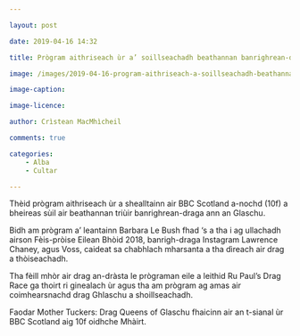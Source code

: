 ```yaml
---

layout: post

date: 2019-04-16 14:32

title: Prògram aithriseach ùr a’ soillseachadh beathannan banrighrean-draga Ghlaschu

image: /images/2019-04-16-program-aithriseach-a-soillseachadh-beathannan-banrighrean-draga-ghlaschu.jpg

image-caption:

image-licence:

author: Crìstean MacMhìcheil

comments: true

categories:
    - Alba
    - Cultar

---
```


Thèid prògram aithriseach ùr a shealltainn air BBC Scotland a-nochd (10f) a bheireas sùil air beathannan triùir banrighrean-draga ann an Glaschu.

<!--more-->

Bidh am prògram a’ leantainn Barbara Le Bush fhad ‘s a tha i ag ullachadh airson Fèis-pròise Eilean Bhòid 2018, banrigh-draga Instagram Lawrence Chaney, agus Voss, caideat sa chabhlach mharsanta a tha dìreach air drag a thòiseachadh.

Tha fèill mhòr air drag an-dràsta le prògraman eile a leithid Ru Paul’s Drag Race ga thoirt ri ginealach ùr agus tha am prògram ag amas air coimhearsnachd drag Ghlaschu a shoillseachadh.

Faodar Mother Tuckers: Drag Queens of Glaschu fhaicinn air an t-sianal ùr BBC Scotland aig 10f oidhche Mhàirt.

